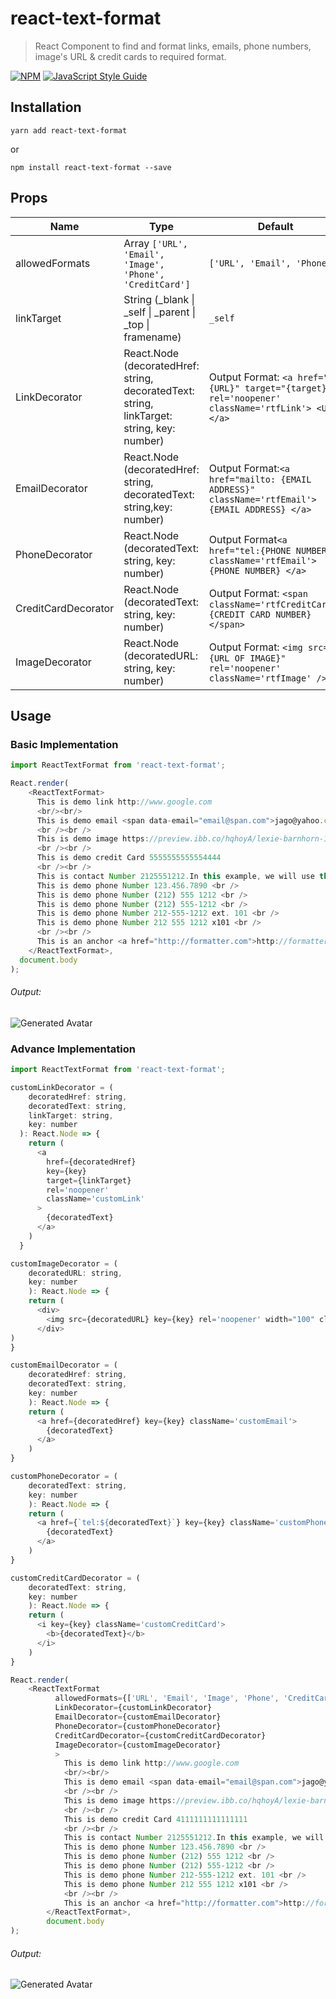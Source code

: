 # react-text-format

> React Component to find and format links, emails, phone numbers, image's URL & credit cards to required format.

[![NPM](https://img.shields.io/npm/v/react-text-format.svg)](https://www.npmjs.com/package/react-text-format) [![JavaScript Style Guide](https://img.shields.io/badge/code_style-standard-brightgreen.svg)](https://standardjs.com)


## Installation

```
yarn add react-text-format
```

or

```
npm install react-text-format --save
```

## Props

|Name  | Type  | Default  |
|---|---|---|
|allowedFormats| Array ``['URL', 'Email', 'Image', 'Phone', 'CreditCard']``| ``['URL', 'Email', 'Phone']`` |
|linkTarget| String (_blank \| _self \| _parent \| _top \| framename)  |  ``_self`` |
|LinkDecorator| React.Node (decoratedHref: string, decoratedText: string, linkTarget: string, key: number) | Output Format: ``<a href="{URL}" target="{target}" rel='noopener' className='rtfLink'> <URL> </a>``  
|EmailDecorator| React.Node (decoratedHref: string, decoratedText: string,key: number)  | Output Format:``<a href="mailto: {EMAIL ADDRESS}" className='rtfEmail'> {EMAIL ADDRESS} </a>``  |
|PhoneDecorator| React.Node (decoratedText: string, key: number)  | Output Format``<a href="tel:{PHONE NUMBER}" className='rtfEmail'> {PHONE NUMBER} </a>``  |
|CreditCardDecorator| React.Node (decoratedText: string, key: number)  | Output Format: ``<span className='rtfCreditCard'> {CREDIT CARD NUMBER} </span>``  |
|ImageDecorator| React.Node (decoratedURL: string, key: number)  | Output Format: ``<img src="{URL OF IMAGE}" rel='noopener' className='rtfImage' />``  |

## Usage

### Basic Implementation
```js
import ReactTextFormat from 'react-text-format';

React.render(
    <ReactTextFormat>
      This is demo link http://www.google.com
      <br/><br/>
      This is demo email <span data-email="email@span.com">jago@yahoo.com</span>
      <br /><br />
      This is demo image https://preview.ibb.co/hqhoyA/lexie-barnhorn-1114350-unsplash.jpg
      <br /><br />
      This is demo credit Card 5555555555554444
      <br /><br />
      This is contact Number 2125551212.In this example, we will use this for demo.<br />
      This is demo phone Number 123.456.7890 <br />
      This is demo phone Number (212) 555 1212 <br />
      This is demo phone Number (212) 555-1212 <br />
      This is demo phone Number 212-555-1212 ext. 101 <br />
      This is demo phone Number 212 555 1212 x101 <br />
      <br /><br />
      This is an anchor <a href="http://formatter.com">http://formatter.com</a>;
    </ReactTextFormat>,
  document.body
);
```
###### Output:
![Generated Avatar](https://image.ibb.co/bWcDs0/1-0-4-basic.png)  

### Advance Implementation
```js
import ReactTextFormat from 'react-text-format';

customLinkDecorator = (
    decoratedHref: string,
    decoratedText: string,
    linkTarget: string,
    key: number
  ): React.Node => {
    return (
      <a
        href={decoratedHref}
        key={key}
        target={linkTarget}
        rel='noopener'
        className='customLink'
      >
        {decoratedText}
      </a>
    )
  }

customImageDecorator = (
    decoratedURL: string,
    key: number
    ): React.Node => {
    return (
      <div>
        <img src={decoratedURL} key={key} rel='noopener' width="100" className='customImage' />
      </div>
)
}

customEmailDecorator = (
    decoratedHref: string,
    decoratedText: string,
    key: number
    ): React.Node => {
    return (
      <a href={decoratedHref} key={key} className='customEmail'>
        {decoratedText}
      </a>
    )
}

customPhoneDecorator = (
    decoratedText: string,
    key: number
    ): React.Node => {
    return (
      <a href={`tel:${decoratedText}`} key={key} className='customPhone'>
        {decoratedText}
      </a>
    )
}

customCreditCardDecorator = (
    decoratedText: string,
    key: number
    ): React.Node => {
    return (
      <i key={key} className='customCreditCard'>
        <b>{decoratedText}</b>
      </i>
    )
}

React.render(
    <ReactTextFormat
          allowedFormats={['URL', 'Email', 'Image', 'Phone', 'CreditCard']}
          LinkDecorator={customLinkDecorator}
          EmailDecorator={customEmailDecorator}
          PhoneDecorator={customPhoneDecorator}
          CreditCardDecorator={customCreditCardDecorator}
          ImageDecorator={customImageDecorator}
          >
            This is demo link http://www.google.com
            <br/><br/>
            This is demo email <span data-email="email@span.com">jago@yahoo.com</span>
            <br /><br />
            This is demo image https://preview.ibb.co/hqhoyA/lexie-barnhorn-1114350-unsplash.jpg
            <br /><br />
            This is demo credit Card 4111111111111111
            <br /><br />
            This is contact Number 2125551212.In this example, we will use this for demo.<br />
            This is demo phone Number 123.456.7890 <br />
            This is demo phone Number (212) 555 1212 <br />
            This is demo phone Number (212) 555-1212 <br />
            This is demo phone Number 212-555-1212 ext. 101 <br />
            This is demo phone Number 212 555 1212 x101 <br />
            <br /><br />
            This is an anchor <a href="http://formatter.com">http://formatter.com</a>;
        </ReactTextFormat>,
        document.body
);
```

###### Output:
![Generated Avatar](https://image.ibb.co/hq4ts0/1-0-4-adv.png)  
